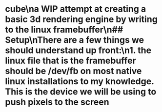 # cube\na WIP attempt at creating a basic 3d rendering engine by writing to the linux framebuffer\n## Setup\nThere are a few things we should understand up front:\n1. the linux file that is the framebuffer should be /dev/fb on most native linux installations to my knowledge. This is the device we will be using to push pixels to the screen

